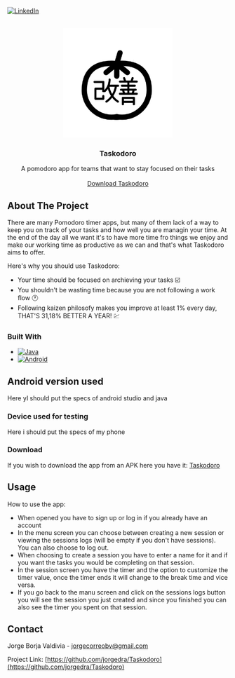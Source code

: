 
<a name="readme-top"></a>
[![LinkedIn][linkedin-shield]][linkedin-url]



<!-- PROJECT LOGO -->
<br />
<div align="center">
    <img src="app/src/main/res/drawable/logo_taskodoro.png" alt="Logo" width="250" height="250">
  </a>

  <h3 align="center">Taskodoro</h3>

  <p align="center">
    A pomodoro app for teams that want to stay focused on their tasks
    <br />
    <br />
    <a href="#download">Download Taskodoro</a>
  </p>
</div>

<!-- ABOUT THE PROJECT -->
## About The Project
There are many Pomodoro timer apps, but many of them lack of a way to keep you on track of your tasks and how well you are managin your time. At the end of the day all we want it's to have more time fro things we enjoy and make our working time as productive as we can and that's what Taskodoro aims to offer.

Here's why you should use Taskodoro:
* Your time should be focused on archieving your tasks :ballot_box_with_check:
* You shouldn't be wasting time because you are not following a work flow :clock1:
* Following kaizen philosofy makes you improve at least 1% every day, THAT'S 31,18% BETTER A YEAR! :chart:

### Built With

* [![Java][java.js]][Java-url]
* [![Android][Android.js]][Android-url]


## Android version used

Here yI should put the specs of android studio and java

### Device used for testing

Here i should put the specs of my phone

### Download

If you wish to download the app from an APK here you have it: [Taskodoro](https://drive.google.com/file/d/16py9IOQa6rmgjTt22tLecD_Z2_bnOpd9/view?usp=sharing)

<!-- USAGE EXAMPLES -->
## Usage

How to use the app:
  - When opened you have to sign up or log in if you already have an account
  - In the menu screen you can choose between creating a new session or viewing the sessions logs (will be empty if you don't have sessions). You can also choose to log out.
  - When choosing to create a session you have to enter a name for it and if you want the tasks you would be completing on that session.
  - In the session screen you have the timer and the option to customize the timer value, once the timer ends it will change to the break time and vice versa.
  - If you go back to the manu screen and click on the sessions logs button you will see the session you just created and since you finished you can also see the timer you spent on that session.
 
<!-- CONTACT -->
## Contact

Jorge Borja Valdivia - jorgecorreobv@gmail.com

Project Link: [https://github.com/jorgedra/Taskodoro](https://github.com/jorgedra/Taskodoro)


[linkedin-shield]: https://img.shields.io/badge/-LinkedIn-black.svg?style=for-the-badge&logo=linkedin&colorB=555
[linkedin-url]: https://www.linkedin.com/in/jorge-borja-valdivia-249651bb/
[Java.js]: https://img.shields.io/badge/Java-ED8B00?style=for-the-badge&logo=java&logoColor=white
[Java-url]: https://www.java.com/es/
[Android.js]: https://img.shields.io/badge/Android-3DDC84?style=for-the-badge&logo=android&logoColor=white
[Android-url]: https://developer.android.com/studio
